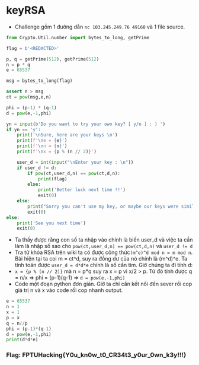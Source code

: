 
# keyRSA

* Challenge gồm 1 đường dẫn `nc 103.245.249.76 49160` và 1 file source.

``` python
from Crypto.Util.number import bytes_to_long, getPrime

flag = b'<REDACTED>'

p, q = getPrime(512), getPrime(512)
n = p * q
e = 65537

msg = bytes_to_long(flag)

assert n > msg
ct = pow(msg,e,n)

phi = (p-1) * (q-1)
d = pow(e,-1,phi)

yn = input(b'Do you want to try your own key? [ y/n ] : ) ')
if yn == 'y':
    print('\nSure, here are your keys \n')
    print(f'\ne = {e}')
    print(f'\nn = {n}')
    print(f'\nx = {p % (n // 2)}')

    user_d = int(input("\nEnter your key : \n"))
    if user_d != d:
        if pow(ct,user_d,n) == pow(ct,d,n):
            print(flag)
        else:
            print('Better luck next time !!')
            exit(0)
    else:
        print("Sorry you can't use my key, or maybe our keys were similar this time, try again !!")
        exit(0)
else:
    print('See you next time')
    exit(0)
```
* Ta thấy được rằng con số ta nhập vào chính là biến user_d và việc ta cần làm là nhập số sao cho `pow(ct,user_d,n) == pow(ct,d,n)` và `user_d != d`
* Tra từ khóa RSA trên wiki ta có được công thức`(m^e)^d mod n = m mod n`. Bài hiện tại ta coi m = ct^d, suy ra đồng dư của nó chính là (m^d)^e. Ta tính toán được `user_d = d*d*e` chính là số cần tìm. Giờ chúng ta đi tính d:
* `x = {p % (n // 2)}` mà n = p*q suy ra x = p vì x/2 > p. Từ đó tính được q = n/x => phi = (p-1)(q-1) => `d = pow(e,-1,phi)`
* Code một đoạn python đơn giản. Giờ ta chỉ cần kết nối đến sever rồi cop giá trị n và x vào code rồi cop nhanh output.
``` python
e = 65537
n = 1
x = 1
p = x
q = n//p
phi = (p-1)*(q-1)
d = pow(e,-1,phi)
print(d*d*e)
```

### Flag: FPTUHacking{Y0u_kn0w_t0_CR34t3_y0ur_0wn_k3y!!!}

  
